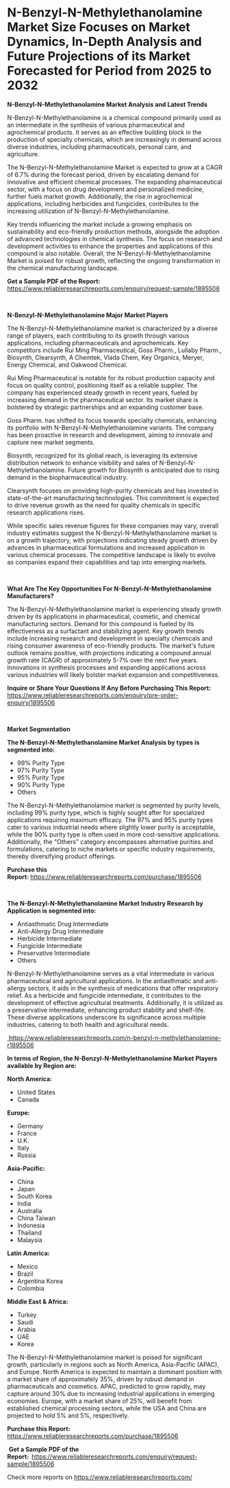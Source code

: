 <p><h1>N-Benzyl-N-Methylethanolamine Market Size Focuses on Market Dynamics, In-Depth Analysis and Future Projections of its Market Forecasted for Period from 2025 to 2032</h1></p><p><strong>N-Benzyl-N-Methylethanolamine Market Analysis and Latest Trends</strong></p>
<p><p>N-Benzyl-N-Methylethanolamine is a chemical compound primarily used as an intermediate in the synthesis of various pharmaceutical and agrochemical products. It serves as an effective building block in the production of specialty chemicals, which are increasingly in demand across diverse industries, including pharmaceuticals, personal care, and agriculture.</p><p>The N-Benzyl-N-Methylethanolamine Market is expected to grow at a CAGR of 6.7% during the forecast period, driven by escalating demand for innovative and efficient chemical processes. The expanding pharmaceutical sector, with a focus on drug development and personalized medicine, further fuels market growth. Additionally, the rise in agrochemical applications, including herbicides and fungicides, contributes to the increasing utilization of N-Benzyl-N-Methylethanolamine.</p><p>Key trends influencing the market include a growing emphasis on sustainability and eco-friendly production methods, alongside the adoption of advanced technologies in chemical synthesis. The focus on research and development activities to enhance the properties and applications of this compound is also notable. Overall, the N-Benzyl-N-Methylethanolamine Market is poised for robust growth, reflecting the ongoing transformation in the chemical manufacturing landscape.</p></p>
<p><strong>Get a Sample PDF of the Report:&nbsp;</strong> <a href="https://www.reliableresearchreports.com/enquiry/request-sample/1895506?utm_campaign=3353&utm_medium=2&utm_source=Github&utm_content=ia&utm_term=03042025&utm_id=n-benzyl-n-methylethanolamine">https://www.reliableresearchreports.com/enquiry/request-sample/1895506</a></p>
<p>&nbsp;</p>
<p><strong>N-Benzyl-N-Methylethanolamine Major Market Players</strong></p>
<p><p>The N-Benzyl-N-Methylethanolamine market is characterized by a diverse range of players, each contributing to its growth through various applications, including pharmaceuticals and agrochemicals. Key competitors include Rui Ming Pharmaceutical, Goss Pharm., Lullaby Pharm., Biosynth, Clearsynth, A Chemtek, Vlada Chem, Key Organics, Meryer, Energy Chemical, and Oakwood Chemical.</p><p>Rui Ming Pharmaceutical is notable for its robust production capacity and focus on quality control, positioning itself as a reliable supplier. The company has experienced steady growth in recent years, fueled by increasing demand in the pharmaceutical sector. Its market share is bolstered by strategic partnerships and an expanding customer base.</p><p>Goss Pharm. has shifted its focus towards specialty chemicals, enhancing its portfolio with N-Benzyl-N-Methylethanolamine variants. The company has been proactive in research and development, aiming to innovate and capture new market segments. </p><p>Biosynth, recognized for its global reach, is leveraging its extensive distribution network to enhance visibility and sales of N-Benzyl-N-Methylethanolamine. Future growth for Biosynth is anticipated due to rising demand in the biopharmaceutical industry.</p><p>Clearsynth focuses on providing high-purity chemicals and has invested in state-of-the-art manufacturing technologies. This commitment is expected to drive revenue growth as the need for quality chemicals in specific research applications rises.</p><p>While specific sales revenue figures for these companies may vary, overall industry estimates suggest the N-Benzyl-N-Methylethanolamine market is on a growth trajectory, with projections indicating steady growth driven by advances in pharmaceutical formulations and increased application in various chemical processes. The competitive landscape is likely to evolve as companies expand their capabilities and tap into emerging markets.</p></p>
<p>&nbsp;</p>
<p><strong>What Are The Key Opportunities For N-Benzyl-N-Methylethanolamine Manufacturers?</strong></p>
<p><p>The N-Benzyl-N-Methylethanolamine market is experiencing steady growth driven by its applications in pharmaceutical, cosmetic, and chemical manufacturing sectors. Demand for this compound is fueled by its effectiveness as a surfactant and stabilizing agent. Key growth trends include increasing research and development in specialty chemicals and rising consumer awareness of eco-friendly products. The market's future outlook remains positive, with projections indicating a compound annual growth rate (CAGR) of approximately 5-7% over the next five years. Innovations in synthesis processes and expanding applications across various industries will likely bolster market expansion and competitiveness.</p></p>
<p><strong>Inquire or Share Your Questions If Any Before Purchasing This Report:</strong> <a href="https://www.reliableresearchreports.com/enquiry/pre-order-enquiry/1895506?utm_campaign=3353&utm_medium=2&utm_source=Github&utm_content=ia&utm_term=03042025&utm_id=n-benzyl-n-methylethanolamine">https://www.reliableresearchreports.com/enquiry/pre-order-enquiry/1895506</a></p>
<p>&nbsp;</p>
<p><strong>Market Segmentation</strong></p>
<p><strong>The N-Benzyl-N-Methylethanolamine Market Analysis by types is segmented into:</strong></p>
<p><ul><li>99% Purity Type</li><li>97% Purity Type</li><li>95% Purity Type</li><li>90% Purity Type</li><li>Others</li></ul></p>
<p><p>The N-Benzyl-N-Methylethanolamine market is segmented by purity levels, including 99% purity type, which is highly sought after for specialized applications requiring maximum efficacy. The 97% and 95% purity types cater to various industrial needs where slightly lower purity is acceptable, while the 90% purity type is often used in more cost-sensitive applications. Additionally, the "Others" category encompasses alternative purities and formulations, catering to niche markets or specific industry requirements, thereby diversifying product offerings.</p></p>
<p><strong>Purchase this Report:&nbsp;</strong><a href="https://www.reliableresearchreports.com/purchase/1895506?utm_campaign=3353&utm_medium=2&utm_source=Github&utm_content=ia&utm_term=03042025&utm_id=n-benzyl-n-methylethanolamine">https://www.reliableresearchreports.com/purchase/1895506</a></p>
<p>&nbsp;</p>
<p><strong>The N-Benzyl-N-Methylethanolamine Market Industry Research by Application is segmented into:</strong></p>
<p><ul><li>Antiasthmatic Drug Intermediate</li><li>Anti-Allergy Drug Intermediate</li><li>Herbicide Intermediate</li><li>Fungicide Intermediate</li><li>Preservative Intermediate</li><li>Others</li></ul></p>
<p><p>N-Benzyl-N-Methylethanolamine serves as a vital intermediate in various pharmaceutical and agricultural applications. In the antiasthmatic and anti-allergy sectors, it aids in the synthesis of medications that offer respiratory relief. As a herbicide and fungicide intermediate, it contributes to the development of effective agricultural treatments. Additionally, it is utilized as a preservative intermediate, enhancing product stability and shelf-life. These diverse applications underscore its significance across multiple industries, catering to both health and agricultural needs.</p></p>
<p><a href="https://www.reliableresearchreports.com/n-benzyl-n-methylethanolamine-r1895506?utm_campaign=3353&utm_medium=2&utm_source=Github&utm_content=ia&utm_term=03042025&utm_id=n-benzyl-n-methylethanolamine">&nbsp;https://www.reliableresearchreports.com/n-benzyl-n-methylethanolamine-r1895506</a></p>
<p><strong>In terms of Region, the N-Benzyl-N-Methylethanolamine Market Players available by Region are:</strong></p>
<p>
    <p> <strong> North America: </strong>
        <ul>
            <li>United States</li>
            <li>Canada</li>
        </ul>
        </p> 
    <p> <strong> Europe: </strong>
        <ul>
            <li>Germany</li>
            <li>France</li>
            <li>U.K.</li>
            <li>Italy</li>
            <li>Russia</li>
        </ul>
        </p> 
    <p> <strong> Asia-Pacific: </strong>
        <ul>
            <li>China</li>
            <li>Japan</li>
            <li>South Korea</li>
            <li>India</li>
            <li>Australia</li>
            <li>China Taiwan</li>
            <li>Indonesia</li>
            <li>Thailand</li>
            <li>Malaysia</li>
        </ul>
        </p> 
    <p> <strong> Latin America: </strong>
        <ul>
            <li>Mexico</li>
            <li>Brazil</li>
            <li>Argentina Korea</li>
            <li>Colombia</li>
        </ul>
        </p> 
    <p> <strong> Middle East & Africa: </strong>
        <ul>
            <li>Turkey</li>
            <li>Saudi</li>
            <li>Arabia</li>
            <li>UAE</li>
            <li>Korea</li>
        </ul>
    </p>
    </p>
<p><p>The N-Benzyl-N-Methylethanolamine market is poised for significant growth, particularly in regions such as North America, Asia-Pacific (APAC), and Europe. North America is expected to maintain a dominant position with a market share of approximately 35%, driven by robust demand in pharmaceuticals and cosmetics. APAC, predicted to grow rapidly, may capture around 30% due to increasing industrial applications in emerging economies. Europe, with a market share of 25%, will benefit from established chemical processing sectors, while the USA and China are projected to hold 5% and 5%, respectively.</p></p>
<p><strong>Purchase this Report: </strong><a href="https://www.reliableresearchreports.com/purchase/1895506?utm_campaign=3353&utm_medium=2&utm_source=Github&utm_content=ia&utm_term=03042025&utm_id=n-benzyl-n-methylethanolamine">https://www.reliableresearchreports.com/purchase/1895506</a></p>
<p>&nbsp;<strong>Get a Sample PDF of the Report:&nbsp;&nbsp;</strong><a href="https://www.reliableresearchreports.com/enquiry/request-sample/1895506?utm_campaign=3353&utm_medium=2&utm_source=Github&utm_content=ia&utm_term=03042025&utm_id=n-benzyl-n-methylethanolamine">https://www.reliableresearchreports.com/enquiry/request-sample/1895506</a></p>
<p><strong></strong></p>
<p>Check more reports on <a href="https://www.reliableresearchreports.com/?utm_campaign=3353&utm_medium=2&utm_source=Github&utm_content=ia&utm_term=03042025&utm_id=n-benzyl-n-methylethanolamine">https://www.reliableresearchreports.com/</a></p>
